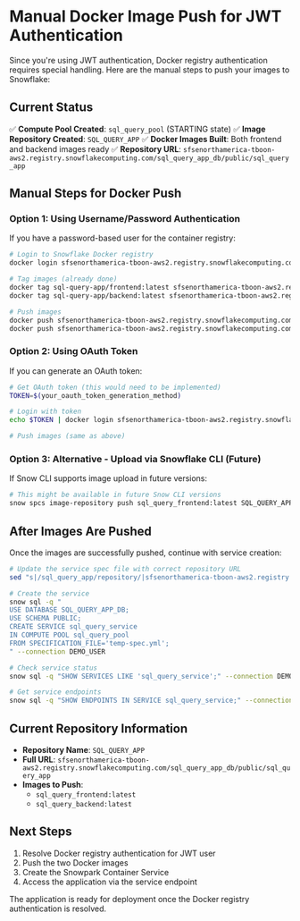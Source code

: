 # Manual Docker Image Push for JWT Authentication

Since you're using JWT authentication, Docker registry authentication requires special handling. Here are the manual steps to push your images to Snowflake:

## Current Status
✅ **Compute Pool Created**: `sql_query_pool` (STARTING state)
✅ **Image Repository Created**: `SQL_QUERY_APP` 
✅ **Docker Images Built**: Both frontend and backend images ready
✅ **Repository URL**: `sfsenorthamerica-tboon-aws2.registry.snowflakecomputing.com/sql_query_app_db/public/sql_query_app`

## Manual Steps for Docker Push

### Option 1: Using Username/Password Authentication
If you have a password-based user for the container registry:

```bash
# Login to Snowflake Docker registry
docker login sfsenorthamerica-tboon-aws2.registry.snowflakecomputing.com -u YOUR_USERNAME

# Tag images (already done)
docker tag sql-query-app/frontend:latest sfsenorthamerica-tboon-aws2.registry.snowflakecomputing.com/sql_query_app_db/public/sql_query_app/sql_query_frontend:latest
docker tag sql-query-app/backend:latest sfsenorthamerica-tboon-aws2.registry.snowflakecomputing.com/sql_query_app_db/public/sql_query_app/sql_query_backend:latest

# Push images
docker push sfsenorthamerica-tboon-aws2.registry.snowflakecomputing.com/sql_query_app_db/public/sql_query_app/sql_query_frontend:latest
docker push sfsenorthamerica-tboon-aws2.registry.snowflakecomputing.com/sql_query_app_db/public/sql_query_app/sql_query_backend:latest
```

### Option 2: Using OAuth Token
If you can generate an OAuth token:

```bash
# Get OAuth token (this would need to be implemented)
TOKEN=$(your_oauth_token_generation_method)

# Login with token
echo $TOKEN | docker login sfsenorthamerica-tboon-aws2.registry.snowflakecomputing.com -u oauth --password-stdin

# Push images (same as above)
```

### Option 3: Alternative - Upload via Snowflake CLI (Future)
If Snow CLI supports image upload in future versions:

```bash
# This might be available in future Snow CLI versions
snow spcs image-repository push sql_query_frontend:latest SQL_QUERY_APP_DB.PUBLIC.sql_query_app/sql_query_frontend:latest
```

## After Images Are Pushed

Once the images are successfully pushed, continue with service creation:

```bash
# Update the service spec file with correct repository URL
sed "s|/sql_query_app/repository/|sfsenorthamerica-tboon-aws2.registry.snowflakecomputing.com/sql_query_app_db/public/sql_query_app/|g" snowflake-spec.yml > temp-spec.yml

# Create the service
snow sql -q "
USE DATABASE SQL_QUERY_APP_DB;
USE SCHEMA PUBLIC;
CREATE SERVICE sql_query_service
IN COMPUTE POOL sql_query_pool
FROM SPECIFICATION_FILE='temp-spec.yml';
" --connection DEMO_USER

# Check service status
snow sql -q "SHOW SERVICES LIKE 'sql_query_service';" --connection DEMO_USER

# Get service endpoints
snow sql -q "SHOW ENDPOINTS IN SERVICE sql_query_service;" --connection DEMO_USER
```

## Current Repository Information

- **Repository Name**: `SQL_QUERY_APP`
- **Full URL**: `sfsenorthamerica-tboon-aws2.registry.snowflakecomputing.com/sql_query_app_db/public/sql_query_app`
- **Images to Push**:
  - `sql_query_frontend:latest`
  - `sql_query_backend:latest`

## Next Steps

1. Resolve Docker registry authentication for JWT user
2. Push the two Docker images
3. Create the Snowpark Container Service
4. Access the application via the service endpoint

The application is ready for deployment once the Docker registry authentication is resolved.
